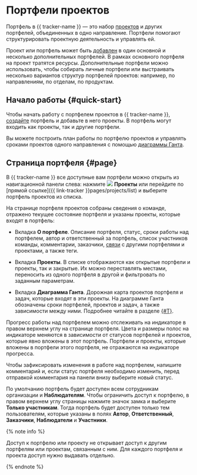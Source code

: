 # Портфели проектов

Портфель в {{ tracker-name }} — это набор [проектов](project-new.md) и других портфелей, объединенных в одно направление. Портфели помогают структурировать проектную деятельность и управлять ей.

Проект или портфель может быть [добавлен](./create-portfolio.md) в один основной и несколько дополнительных портфелей. В рамках основного портфеля на проект тратятся ресурсы. Дополнительные портфели можно использовать, чтобы собирать личные портфели или выстраивать несколько вариантов структур портфелей проектов: например, по направлениям, по отделам, по продуктам.

## Начало работы {#quick-start}

Чтобы начать работу с портфелем проектов в {{ tracker-name }}, [создайте](create-portfolio.md) портфель и добавьте в него проекты. В портфель могут входить как проекты, так и другие портфели.

Вы можете построить план работы по портфелю проектов и управлять сроками проектов одного направления с помощью [диаграммы Ганта](../gantt/portfolio.md).

## Страница портфеля {#page}

В {{ tracker-name }} все доступные вам портфели можно открыть из навигационной панели слева: нажмите ![](../../_assets/tracker/svg/project.svg)&nbsp;**Проекты** или перейдите по [прямой ссылке]({{ link-tracker }}pages/projects/list) и выберите портфель проектов из списка.

На странице портфеля проектов собраны сведения о команде, отражено текущее состояние портфеля и указаны проекты, которые входят в портфель:

* Вкладка **О портфеле**. Описание портфеля, статус, сроки работы над портфелем, автор и ответственный за портфель, список участников команды, комментарии, заказчики, [связи](./create-portfolio.md#links) с другими портфелями и проектами, а также теги.

* Вкладка **Проекты**. В списке отображаются как открытые портфели и проекты, так и закрытые. Их можно переставлять местами, переносить из одного портфеля в другой и фильтровать по заданным параметрам.

* Вкладка **Диаграмма Ганта**. Дорожная карта проектов портфеля и задач, которые входят в эти проекты. На диаграмме Ганта обозначены сроки портфелей, проектов и задач, а также зависимости между ними. Подробнее читайте в разделе [{#T}](../gantt/portfolio.md).

Прогресс работы над портфелем можно отслеживать на индикаторе в правом верхнем углу на странице портфеля. Цвета и размеры полос на индикаторе меняются в зависимости от статусов портфелей и проектов, которые явно вложены в этот портфель. Портфели и проекты, которые вложены в портфели этого портфеля, не отражаются на индикаторе прогресса.

Чтобы зафиксировать изменения в работе над портфелем, напишите комментарий и, если статус портфеля необходимо изменить, перед отправкой комментария на панели внизу выберите новый статус.

По умолчанию портфель будет доступен всем сотрудникам организации и **Наблюдателям**. Чтобы ограничить доступ к портфелю, в правом верхнем углу страницы нажмите значок замка и выберите **Только участникам**. Тогда портфель будет доступен только тем пользователям, которые указаны в полях **Автор**, **Ответственный**, **Заказчики**, **Наблюдатели** и **Участники**.

{% note info %}

Доступ к портфелю или проекту не открывает доступ к другим портфелям или проектам, связанным с ним. Для каждого портфеля и проекта доступ нужно выдавать отдельно.

{% endnote %}
